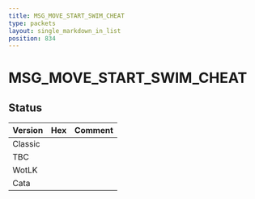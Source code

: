 ```yaml
---
title: MSG_MOVE_START_SWIM_CHEAT
type: packets
layout: single_markdown_in_list
position: 834
---
```


# MSG_MOVE_START_SWIM_CHEAT

## Status

Version | Hex | Comment
---------- | ---------- | ---------- 
Classic |  |  
TBC |  |  
WotLK |  |  
Cata |  |  
